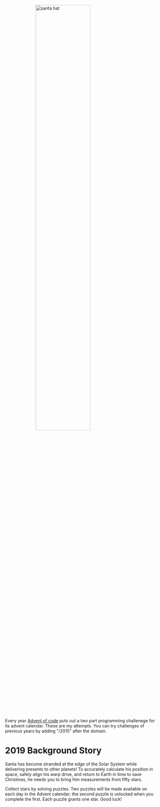 <!DOCTYPE html>
<html>
<head>
<meta charset="UTF-8">
<style>
.center{
    display:block;
    margin:0 auto;
}
.banner{
    width:60%;
    height:auto;
}
</style>
</head>

<body>
<div>
    <img src="https://pbs.twimg.com/media/EFs21m0XYAIjq4T.jpg" class="banner center" alt="santa hat"/>
</div>

Every year [Advent of code](https://adventofcode.com/) puts out a two part programming challenege for its advent calendar.  These are my attempts.  You can try challenges of previous years by adding "/2015" after the domain.

# 2019 Background Story
Santa has become stranded at the edge of the Solar System while delivering presents to other planets! To accurately calculate his position in space, safely align his warp drive, and return to Earth in time to save Christmas, he needs you to bring him measurements from fifty stars.

Collect stars by solving puzzles. Two puzzles will be made available on each day in the Advent calendar; the second puzzle is unlocked when you complete the first. Each puzzle grants one star. Good luck!


</body>

</html>